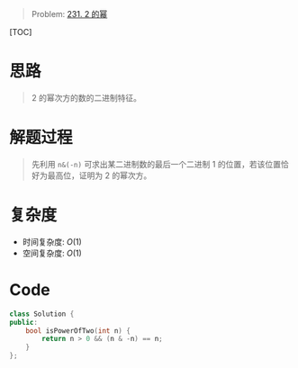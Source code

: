 
> Problem: [231. 2 的幂](https://leetcode.cn/problems/power-of-two/description/)

[TOC]

# 思路

> $2$ 的幂次方的数的二进制特征。

# 解题过程

> 先利用 `n&(-n)` 可求出某二进制数的最后一个二进制 $1$ 的位置，若该位置恰好为最高位，证明为 $2$ 的幂次方。

# 复杂度

- 时间复杂度: $O(1)$
- 空间复杂度: $O(1)$



# Code
```cpp
class Solution {
public:
    bool isPowerOfTwo(int n) {
        return n > 0 && (n & -n) == n;
    }
};

```
